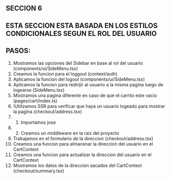 ## SECCION 6
## ESTA SECCION ESTA BASADA EN LOS ESTILOS CONDICIONALES SEGUN EL ROL DEL USUARIO
## PASOS:
1. Mostramos las opciones del Sidebar en base al rol del usuario (components/ui/SideMenu.tsx)
2. Creamos la funcion para el loggout (context/auth)
3. Aplicamos la funcion del logout (components/ui/SideMenu.tsx)
4. Aplicamos la funcion para redirijir al usuario a la misma pagina luego de logearse (SideMenu.tsx)
5. Mostramos una pagina diferente en caso de que el carrito este vacio (pages/cart/index.ts)
6. !Utilizamos SSR para verificar que haya un usuario logeado para mostrar la pagina (checkout/address.tsx)
6. 1. Importamos jose
6. 2. Creamos un middleware en la raiz del proyecto
7. Trabajamos en el formulario de la direccion (checkout/address.tsx)
8. Creamos una funcion para almacenar la direccion del usuario en el CartContext
9. Creamos una funcion para actualizar la direccion del usuario en el CartContext
10. Mostramos los datos de la direccion sacados del CartContext (checkout/summary.tsx)